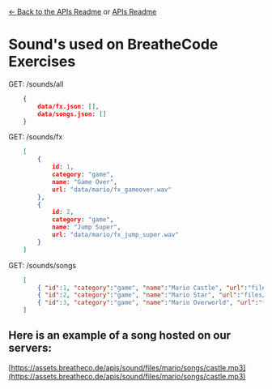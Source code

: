[<- Back to the APIs Readme](../docs/README.md) or [APIs Readme](../README.md)

# Sound's used on BreatheCode Exercises


GET: /sounds/all
```json
    {
        data/fx.json: [],
        data/songs.json: []
    }
```
GET: /sounds/fx
```json
    [
        {
            id: 1,
            category: "game",
            name: "Game Over",
            url: "data/mario/fx_gameover.wav"
        },
        {
            id: 2,
            category: "game",
            name: "Jump Super",
            url: "data/mario/fx_jump_super.wav"
        }
    ]
```
GET: /sounds/songs
```json
    [
    	{ "id":1, "category":"game", "name":"Mario Castle", "url":"files/mario/songs/castle.mp3" },
    	{ "id":2, "category":"game", "name":"Mario Star", "url":"files/mario/songs/hurry-starman.mp3"},
    	{ "id":3, "category":"game", "name":"Mario Overworld", "url":"files/mario/songs/overworld.mp3"}
    ]
```

## Here is an example of a song hosted on our servers:
[https://assets.breatheco.de/apis/sound/files/mario/songs/castle.mp3](https://assets.breatheco.de/apis/sound/files/mario/songs/castle.mp3)
